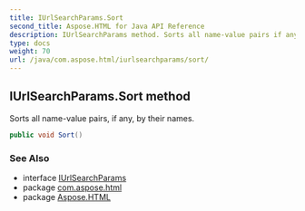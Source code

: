 ```yaml
---
title: IUrlSearchParams.Sort
second_title: Aspose.HTML for Java API Reference
description: IUrlSearchParams method. Sorts all name-value pairs if any by their names
type: docs
weight: 70
url: /java/com.aspose.html/iurlsearchparams/sort/
---
```

## IUrlSearchParams.Sort method

Sorts all name-value pairs, if any, by their names.

```java
public void Sort()
```

### See Also

* interface [IUrlSearchParams](../)
* package [com.aspose.html](../../iurlsearchparams/)
* package [Aspose.HTML](../../../)
